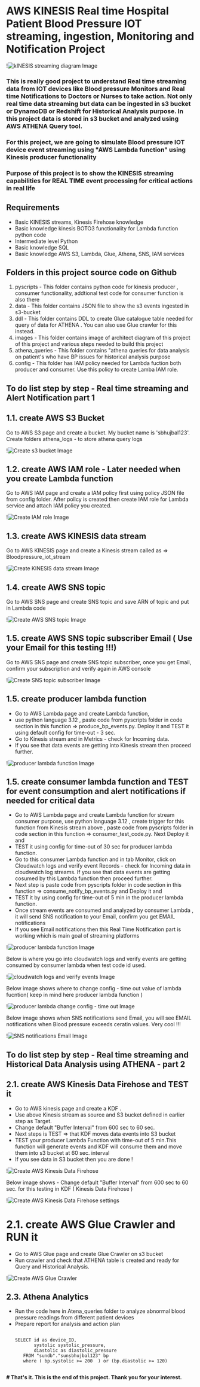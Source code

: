 # AWS KINESIS Real time Hospital Patient Blood Pressure IOT streaming, ingestion, Monitoring and Notification Project 

!![kINESIS streaming diagram Image](images/architect_Kinesis_real_time_monitoring.jpeg)


###  This is really good project to understand Real time streaming data from IOT devices like Blood pressure Monitors and Real time Notifications to Doctors or Nurses to take action. Not only real time data streaming but data can be ingested in s3 bucket or DynamoDB or Redshift for Historical Analysis purpose. In this project data is stored in s3 bucket and analyzed using AWS ATHENA Query tool.
### For this project, we are going to  simulate Blood pressure IOT device event streaming using "AWS Lambda function" using Kinesis producer functionality

### Purpose of this project is to show the KINESIS streaming capabilities for REAL TIME event processing for critical actions in real life


## Requirements
- Basic KINESIS streams, Kinesis Firehose knowledge
- Basic knowledge kinesis BOTO3 functionality for Lambda function python code
- Intermediate level Python
- Basic knowledge SQL
- Basic knowledge AWS S3, Lambda, Glue, Athena, SNS, IAM services

## Folders in this project source code on Github 
1. pyscripts - This folder contains python code for kinesis producer , consumer functionality, addtional test code for consumer function is also there
2. data - This folder contains JSON file to show the s3 events ingested in s3-bucket
3. ddl   - This folder contains DDL to create Glue catalogue table needed for query of data for ATHENA . You can also use Glue crawler for this instead.
4. images - This folder contains image of architect diagram of this project of this project and various steps needed to build this project
5. athena_queries - This folder contains "athena queries for data analysis on patient's who have BP issues for historical analysis purpose
6. config - This folder has IAM policy needed for Lambda fuction both producer and consumer. Use this policy to create Lamba IAM role.


## To do list step by step - Real time streaming and Alert Notification part 1

## 1.1. create AWS S3 Bucket
Go to AWS S3 page and create a bucket. My bucket name is 'sbhujbal123'.
Create folders
 athena_logs - to store athena query logs 

!![Create s3 bucket Image](images/create_s3_bucket.jpeg)

## 1.2. create AWS IAM role - Later needed when you create Lambda function
Go to AWS IAM page and create a IAM policy first using policy JSON file from config folder. After policy is created then create IAM role for Lambda service and attach
IAM policy you created.

!![Create IAM role Image](images/create_iam_role.jpeg)

## 1.3. create AWS KINESIS data stream 
Go to AWS KINESIS page and create a  Kinesis stream called as => Bloodpressure_iot_stream

!![Create KINESIS data stream Image](images/create_kinesis_stream.jpeg)

## 1.4. create AWS SNS topic 
Go to AWS SNS page and create  SNS topic and save ARN of topic and put in Lambda code

!![Create AWS SNS topic Image](images/create_sns_topic.jpeg)

## 1.5. create AWS SNS topic subscriber Email ( Use your Email for this testing !!!)
Go to AWS SNS page and create  SNS topic subscriber, once you get Email, confirm your subscription and verify again in AWS console

!![Create SNS topic subscriber Image](images/create_sns_topic_subscriptions.jpeg)

## 1.5. create producer lambda function 
- Go to AWS Lambda page and create  Lambda function, 
- use python language 3.12 , paste code from pyscripts folder in code section in this function => produce_bp_events.py. Deploy it and TEST it using default config for time-out - 3 sec.
- Go to Kinesis stream and in Metrics - check for Incoming data. 
- If you see that data events are getting into Kinesis stream then proceed further.

!![producer lambda function Image](images/create_producer_lambda_function.jpeg)


## 1.5. create consumer lambda function and TEST for event consumption and alert notifications if needed for critical data 
- Go to AWS Lambda page and create  Lambda function for stream consumer purpose, use python language 3.12 , create trigger for this function from Kinesis stream above , paste code from pyscripts folder in code section in this function => consumer_test_code.py. Next Deploy it and 
- TEST it using  config for time-out of 30 sec for producer lambda function.
- Go to this consumer Lambda function and in tab Monitor, click on Cloudwatch logs and verify event Records - check for Incoming data in cloudwatch log streams. If you see that data events are getting cosumed by this Lambda function then proceed further. 
- Next step is paste code from pyscripts folder in code section in this function => consume_notify_bp_events.py and Deploy it and 
- TEST it by using config for time-out of 5 min in the producer lambda function.
- Once stream events are consumed and analyzed by consumer Lambda , it will send SNS notification to your Email, confirm you get EMAIL notifications 
- If you see Email notifications then this Real Time Notification part is working which is main goal of streaming platforms

!![producer lambda function Image](images/create_producer_lambda_function.jpeg)


Below is where you go into cloudwatch logs and verify events are getting consumed by consumer lambda when test code id used.

!![cloudwatch logs and verify events Image](images/view_coudwatch_logs_lamba_execution.jpeg)

Below image shows where to change config - time out value of lambda fucntion( keep in mind here producer lambda function )

!![producer lambda change config - time out Image](images/lambda_config_timeout.jpeg)

Below image shows when SNS notifications send Email, you will see EMAIL notifications when Blood pressure exceeds ceratin values. Very cool !!!

!![SNS notifications Email Image](images/Real_time_email_notifications.jpeg)


## To do list step by step - Real time streaming and Historical Data Analysis using ATHENA -  part 2

## 2.1. create AWS Kinesis Data Firehose and TEST it
- Go to AWS kinesis page and create a KDF . 
- Use above Kinesis stream as source and S3 bucket defined in earlier step as Target.
- Change default "Buffer Interval" from 600 sec to 60 sec.
- Next steps is TEST =>  that KDF moves data events into S3 bucket
- TEST your producer Lambda Function with time-out of 5 min.This function will generate events and KDF will consume them and move them into s3 bucket at 60 sec. interval
- If you see data in S3 bucket then you are done !

!![Create AWS Kinesis Data Firehose](images/create_kinesis_firehose.jpeg)

Below image shows - Change default "Buffer Interval" from 600 sec to 60 sec. for this testing in KDF ( Kinesis Data Firehose )

!![Create AWS Kinesis Data Firehose settings](images/kinesis_firehose_config_settings.jpeg)

# 2.1. create AWS Glue Crawler and RUN it
- Go to AWS Glue page and create Glue Crawler on s3 bucket
- Run crawler and check that ATHENA table is created and ready for Query and Historical Analysis.

!![Create AWS Glue Crawler](images/create_glue_crawler.jpeg)

## 2.3. Athena Analytics
- Run the code here in Atena_queries folder to analyze abnormal blood pressure readings from different patient devices
- Prepare report for analysis and action plan 
     ```
     
     SELECT id as device_ID,
            systolic systolic_pressure,
            diastolic as diastolic_pressure
        FROM "sundb"."sunsbhujbal123" bp
        where ( bp.systolic >= 200  ) or (bp.diastolic >= 120)


    ```


**# That's it. This is the end of this project. Thank you for your interest.**










